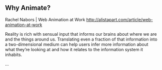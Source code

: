 ##  Why Animate?

Rachel Nabors | Web Animation at Work
http://alistapart.com/article/web-animation-at-work

Reality is rich with sensual input that informs our brains about where we are and the things around us. Translating even a fraction of that information into a two-dimensional medium can help users infer more information about what they’re looking at and how it relates to the information system it inhabits.

...
